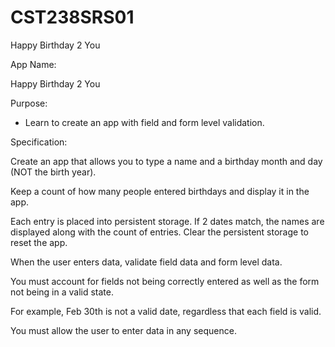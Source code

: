 # CST238SRS01
Happy Birthday 2 You  

App Name:  

Happy Birthday 2 You  

Purpose:  

- Learn to create an app with field and form level validation.  

Specification:  

Create an app that allows you to type a name and a birthday month and day (NOT the birth year).  

Keep a count of how many people entered birthdays and display it in the app.  

Each entry is placed into persistent storage. If 2 dates match, the names are displayed along with the count of entries. Clear the persistent storage to reset the app.  

When the user enters data, validate field data and form level data.  

You must account for fields not being correctly entered as well as the form not being in a valid state.  

For example, Feb 30th is not a valid date, regardless that each field is valid.  

You must allow the user to enter data in any sequence.  
